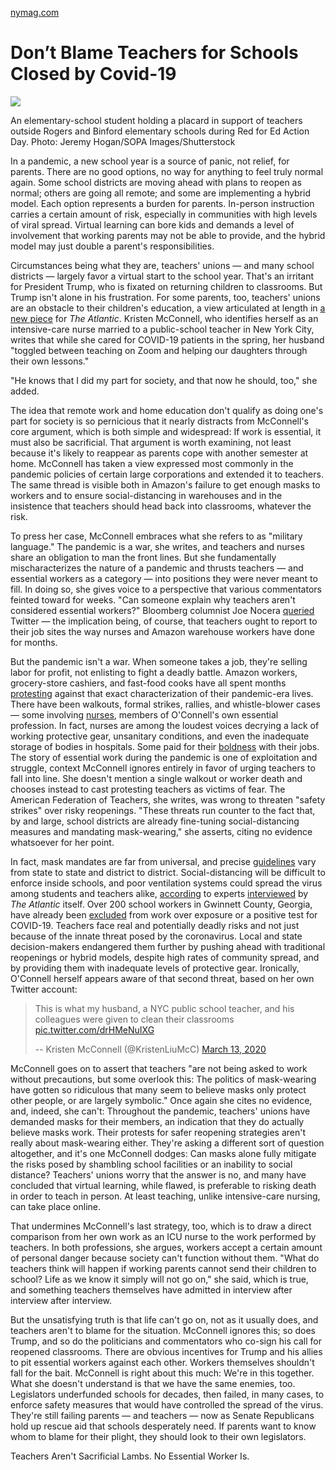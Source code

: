 [nymag.com](https://nymag.com/intelligencer/2020/08/dont-blame-teachers-for-schools-closed-by-covid-19.html "Don’t Blame Teachers for Schools Closed by Covid-19")

# Don’t Blame Teachers for Schools Closed by Covid-19

![][1]

An elementary-school student holding a placard in support of teachers outside Rogers and Binford elementary schools during Red for Ed Action Day. Photo: Jeremy Hogan/SOPA Images/Shutterstock

In a pandemic, a new school year is a source of panic, not relief, for parents. There are no good options, no way for anything to feel truly normal again. Some school districts are moving ahead with plans to reopen as normal; others are going all remote; and some are implementing a hybrid model. Each option represents a burden for parents. In-person instruction carries a certain amount of risk, especially in communities with high levels of viral spread. Virtual learning can bore kids and demands a level of involvement that working parents may not be able to provide, and the hybrid model may just double a parent's responsibilities.

Circumstances being what they are, teachers' unions — and many school districts — largely favor a virtual start to the school year. That's an irritant for President Trump, who is fixated on returning children to classrooms. But Trump isn't alone in his frustration. For some parents, too, teachers' unions are an obstacle to their children's education, a view articulated at length in [a new piece][2] for _The Atlantic_. Kristen McConnell, who identifies herself as an intensive-care nurse married to a public-school teacher in New York City, writes that while she cared for COVID-19 patients in the spring, her husband "toggled between teaching on Zoom and helping our daughters through their own lessons."

"He knows that I did my part for society, and that now he should, too," she added.

The idea that remote work and home education don't qualify as doing one's part for society is so pernicious that it nearly distracts from McConnell's core argument, which is both simple and widespread: If work is essential, it must also be sacrificial. That argument is worth examining, not least because it's likely to reappear as parents cope with another semester at home. McConnell has taken a view expressed most commonly in the pandemic policies of certain large corporations and extended it to teachers. The same thread is visible both in Amazon's failure to get enough masks to workers and to ensure social-distancing in warehouses and in the insistence that teachers should head back into classrooms, whatever the risk.

To press her case, McConnell embraces what she refers to as "military language." The pandemic is a war, she writes, and teachers and nurses share an obligation to man the front lines. But she fundamentally mischaracterizes the nature of a pandemic and thrusts teachers — and essential workers as a category — into positions they were never meant to fill. In doing so, she gives voice to a perspective that various commentators feinted toward for weeks. "Can someone explain why teachers aren't considered essential workers?" Bloomberg columnist Joe Nocera [queried][3] Twitter — the implication being, of course, that teachers ought to report to their job sites the way nurses and Amazon warehouse workers have done for months.

But the pandemic isn't a war. When someone takes a job, they're selling labor for profit, not enlisting to fight a deadly battle. Amazon workers, grocery-store cashiers, and fast-food cooks have all spent months [protesting][4] against that exact characterization of their pandemic-era lives. There have been walkouts, formal strikes, rallies, and whistle-blower cases — some involving [nurses][5], members of O'Connell's own essential profession. In fact, nurses are among the loudest voices decrying a lack of working protective gear, unsanitary conditions, and even the inadequate storage of bodies in hospitals. Some paid for their [boldness][6] with their jobs. The story of essential work during the pandemic is one of exploitation and struggle, context McConnell ignores entirely in favor of urging teachers to fall into line. She doesn't mention a single walkout or worker death and chooses instead to cast protesting teachers as victims of fear. The American Federation of Teachers, she writes, was wrong to threaten "safety strikes" over risky reopenings. "These threats run counter to the fact that, by and large, school districts are already fine-tuning social-distancing measures and mandating mask-wearing," she asserts, citing no evidence whatsoever for her point.

In fact, mask mandates are far from universal, and precise [guidelines][7] vary from state to state and district to district. Social-distancing will be difficult to enforce inside schools, and poor ventilation systems could spread the virus among students and teachers alike, [according][8] to experts [interviewed][9] by _The Atlantic_ itself. Over 200 school workers in Gwinnett County, Georgia, have already been [excluded][10] from work over exposure or a positive test for COVID-19. Teachers face real and potentially deadly risks and not just because of the innate threat posed by the coronavirus. Local and state decision-makers endangered them further by pushing ahead with traditional reopenings or hybrid models, despite high rates of community spread, and by providing them with inadequate levels of protective gear. Ironically, O'Connell herself appears aware of that second threat, based on her own Twitter account:

> This is what my husband, a NYC public school teacher, and his colleagues were given to clean their classrooms [pic.twitter.com/drHMeNuIXG][11]
>
> \-- Kristen McConnell (@KristenLiuMcC) [March 13, 2020][12]

McConnell goes on to assert that teachers "are not being asked to work without precautions, but some overlook this: The politics of mask-wearing have gotten so ridiculous that many seem to believe masks only protect other people, or are largely symbolic." Once again she cites no evidence, and, indeed, she can't: Throughout the pandemic, teachers' unions have demanded masks for their members, an indication that they do actually believe masks work. Their protests for safer reopening strategies aren't really about mask-wearing either. They're asking a different sort of question altogether, and it's one McConnell dodges: Can masks alone fully mitigate the risks posed by shambling school facilities or an inability to social distance? Teachers' unions worry that the answer is no, and many have concluded that virtual learning, while flawed, is preferable to risking death in order to teach in person. At least teaching, unlike intensive-care nursing, can take place online.

That undermines McConnell's last strategy, too, which is to draw a direct comparison from her own work as an ICU nurse to the work performed by teachers. In both professions, she argues, workers accept a certain amount of personal danger because society can't function without them. "What do teachers think will happen if working parents cannot send their children to school? Life as we know it simply will not go on," she said, which is true, and something teachers themselves have admitted in interview after interview after interview.

But the unsatisfying truth is that life can't go on, not as it usually does, and teachers aren't to blame for the situation. McConnell ignores this; so does Trump, and so do the politicians and commentators who co-sign his call for reopened classrooms. There are obvious incentives for Trump and his allies to pit essential workers against each other. Workers themselves shouldn't fall for the bait. McConnell is right about this much: We're in this together. What she doesn't understand is that we have the same enemies, too. Legislators underfunded schools for decades, then failed, in many cases, to enforce safety measures that would have controlled the spread of the virus. They're still failing parents — and teachers — now as Senate Republicans hold up rescue aid that schools desperately need. If parents want to know whom to blame for their plight, they should look to their own legislators.

Teachers Aren't Sacrificial Lambs. No Essential Worker Is.

[1]: https://pyxis.nymag.com/v1/imgs/40a/bcf/1f983a8eee47cea14ce5e6fa7a752704ab-red-for-ed.rsquare.w700.jpg
[2]: https://www.theatlantic.com/ideas/archive/2020/08/im-nurse-teachers-should-do-their-jobs-like-i-did/614902/
[3]: https://twitter.com/opinion_joe/status/1280310207638372352
[4]: https://nymag.com/intelligencer/2020/05/essential-workers-deserve-more-than-gratitude.html
[5]: https://www.nationalnursesunited.org/press/mission-hca-rns-protest-unsafe-staffing-covid-19-cases-surge
[6]: https://www.detroitnews.com/story/news/local/detroit-city/2020/06/11/dmc-sinai-grace-detroit-hospital-nurses-covid-firing-whistleblowers/5341372002/
[7]: https://abcnews.go.com/US/wireStory/guidance-masks-schools-varies-widely-us-states-71878246
[8]: https://www.theatlantic.com/health/archive/2020/07/why-arent-we-talking-more-about-airborne-transmission/614737/
[9]: https://www.theatlantic.com/family/archive/2020/07/us-schools-reopen-kids-social-distance/614713/
[10]: https://nymag.com/intelligencer/2020/08/trump-push-reopen-schools-backfire.html
[11]: https://t.co/drHMeNuIXG
[12]: https://twitter.com/KristenLiuMcC/status/1238436463261483010?ref_src=twsrc%5Etfw

